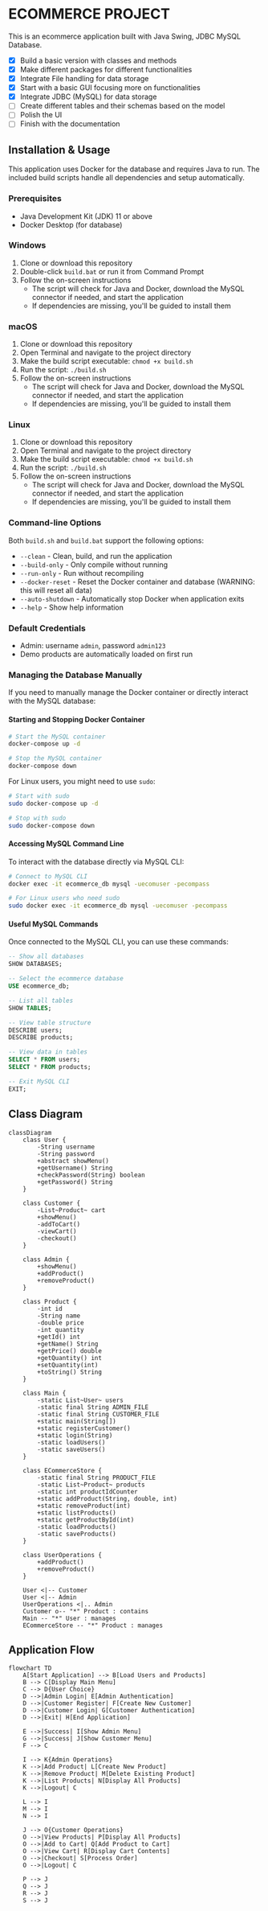 # ECOMMERCE PROJECT

This is an ecommerce application built with Java Swing, JDBC MySQL Database. 

- [x] Build a basic version with classes and methods
- [x] Make different packages for different functionalities
- [x] Integrate File handling for data storage
- [x] Start with a basic GUI focusing more on functionalities
- [x] Integrate JDBC (MySQL) for data storage
- [ ] Create different tables and their schemas based on the model
- [ ] Polish the UI
- [ ] Finish with the documentation

## Installation & Usage

This application uses Docker for the database and requires Java to run. The included build scripts handle all dependencies and setup automatically.

### Prerequisites

- Java Development Kit (JDK) 11 or above
- Docker Desktop (for database)

### Windows

1. Clone or download this repository
2. Double-click `build.bat` or run it from Command Prompt
3. Follow the on-screen instructions
   - The script will check for Java and Docker, download the MySQL connector if needed, and start the application
   - If dependencies are missing, you'll be guided to install them

### macOS

1. Clone or download this repository
2. Open Terminal and navigate to the project directory
3. Make the build script executable: `chmod +x build.sh`
4. Run the script: `./build.sh`
5. Follow the on-screen instructions
   - The script will check for Java and Docker, download the MySQL connector if needed, and start the application
   - If dependencies are missing, you'll be guided to install them

### Linux

1. Clone or download this repository
2. Open Terminal and navigate to the project directory
3. Make the build script executable: `chmod +x build.sh`
4. Run the script: `./build.sh`
5. Follow the on-screen instructions
   - The script will check for Java and Docker, download the MySQL connector if needed, and start the application
   - If dependencies are missing, you'll be guided to install them

### Command-line Options

Both `build.sh` and `build.bat` support the following options:

- `--clean` - Clean, build, and run the application
- `--build-only` - Only compile without running
- `--run-only` - Run without recompiling
- `--docker-reset` - Reset the Docker container and database (WARNING: this will reset all data)
- `--auto-shutdown` - Automatically stop Docker when application exits
- `--help` - Show help information

### Default Credentials

- Admin: username `admin`, password `admin123`
- Demo products are automatically loaded on first run

### Managing the Database Manually

If you need to manually manage the Docker container or directly interact with the MySQL database:

#### Starting and Stopping Docker Container

```bash
# Start the MySQL container
docker-compose up -d

# Stop the MySQL container
docker-compose down
```

For Linux users, you might need to use `sudo`:

```bash
# Start with sudo
sudo docker-compose up -d

# Stop with sudo
sudo docker-compose down
```

#### Accessing MySQL Command Line

To interact with the database directly via MySQL CLI:

```bash
# Connect to MySQL CLI
docker exec -it ecommerce_db mysql -uecomuser -pecompass

# For Linux users who need sudo
sudo docker exec -it ecommerce_db mysql -uecomuser -pecompass
```

#### Useful MySQL Commands

Once connected to the MySQL CLI, you can use these commands:

```sql
-- Show all databases
SHOW DATABASES;

-- Select the ecommerce database
USE ecommerce_db;

-- List all tables
SHOW TABLES;

-- View table structure
DESCRIBE users;
DESCRIBE products;

-- View data in tables
SELECT * FROM users;
SELECT * FROM products;

-- Exit MySQL CLI
EXIT;
```

## Class Diagram

```mermaid
classDiagram
    class User {
        -String username
        -String password
        +abstract showMenu()
        +getUsername() String
        +checkPassword(String) boolean
        +getPassword() String
    }
    
    class Customer {
        -List~Product~ cart
        +showMenu()
        -addToCart()
        -viewCart()
        -checkout()
    }
    
    class Admin {
        +showMenu()
        +addProduct()
        +removeProduct()
    }
    
    class Product {
        -int id
        -String name
        -double price
        -int quantity
        +getId() int
        +getName() String
        +getPrice() double
        +getQuantity() int
        +setQuantity(int)
        +toString() String
    }
    
    class Main {
        -static List~User~ users
        -static final String ADMIN_FILE
        -static final String CUSTOMER_FILE
        +static main(String[])
        +static registerCustomer()
        +static login(String)
        -static loadUsers()
        -static saveUsers()
    }
    
    class ECommerceStore {
        -static final String PRODUCT_FILE
        -static List~Product~ products
        -static int productIdCounter
        +static addProduct(String, double, int)
        +static removeProduct(int)
        +static listProducts()
        +static getProductById(int)
        -static loadProducts()
        -static saveProducts()
    }
    
    class UserOperations {
        +addProduct()
        +removeProduct()
    }
    
    User <|-- Customer
    User <|-- Admin
    UserOperations <|.. Admin
    Customer o-- "*" Product : contains
    Main -- "*" User : manages
    ECommerceStore -- "*" Product : manages
```

## Application Flow

```mermaid
flowchart TD
    A[Start Application] --> B[Load Users and Products]
    B --> C[Display Main Menu]
    C --> D{User Choice}
    D -->|Admin Login| E[Admin Authentication]
    D -->|Customer Register| F[Create New Customer]
    D -->|Customer Login| G[Customer Authentication]
    D -->|Exit| H[End Application]
    
    E -->|Success| I[Show Admin Menu]
    G -->|Success| J[Show Customer Menu]
    F --> C
    
    I --> K{Admin Operations}
    K -->|Add Product| L[Create New Product]
    K -->|Remove Product| M[Delete Existing Product]
    K -->|List Products| N[Display All Products]
    K -->|Logout| C
    
    L --> I
    M --> I
    N --> I
    
    J --> O{Customer Operations}
    O -->|View Products| P[Display All Products]
    O -->|Add to Cart| Q[Add Product to Cart]
    O -->|View Cart| R[Display Cart Contents]
    O -->|Checkout| S[Process Order]
    O -->|Logout| C
    
    P --> J
    Q --> J
    R --> J
    S --> J
```
